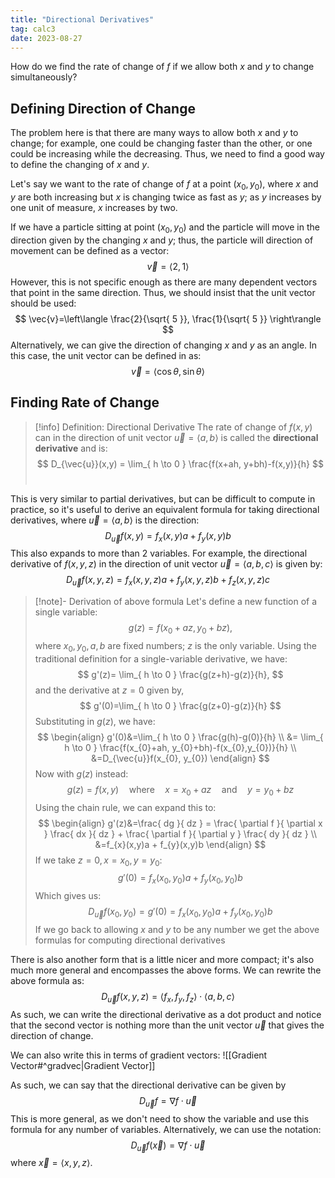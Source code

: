 ```yaml
---
title: "Directional Derivatives"
tag: calc3
date: 2023-08-27
---
```


How do we find the rate of change of $f$ if we allow both $x$ and $y$ to change simultaneously? 

## Defining Direction of Change
The problem here is that there are many ways to allow both $x$ and $y$ to change; for example, one could be changing faster than the other, or one could be increasing while the decreasing. Thus, we need to find a good way to define the changing of $x$ and $y$.

Let's say we want to the rate of change of $f$ at a point $(x_{0}, y_{0})$, where $x$ and $y$ are both increasing but $x$ is changing twice as fast as $y$; as $y$ increases by one unit of measure, $x$ increases by two.

If we have a particle sitting at point $(x_{0}, y_{0})$ and the particle will move in the direction given by the changing $x$ and $y$; thus, the particle will direction of movement can be defined as a vector:
$$
\vec{v} = \langle 2,1 \rangle 
$$
However, this is not specific enough as there are many dependent vectors that point in the same direction. Thus, we should insist that the unit vector should be used:
$$
\vec{v}=\left\langle  \frac{2}{\sqrt{ 5 }}, \frac{1}{\sqrt{ 5 }}  \right\rangle 
$$
Alternatively, we can give the direction of changing $x$ and $y$ as an angle. In this case, the unit vector can be defined in as:
$$
\vec{v}=\langle \cos \theta , \sin \theta\rangle 
$$

## Finding Rate of Change
>[!info] Definition: Directional Derivative
>The rate of change of $f(x,y)$ can in the direction of unit vector $\vec{u} = \langle a,b \rangle$ is called the **directional derivative** and is:
>$$
>D_{\vec{u}}(x,y) = \lim_{ h \to 0 } \frac{f(x+ah, y+bh)-f(x,y)}{h}
>$$
>$\quad$

This is very similar to partial derivatives, but can be difficult to compute in practice, so it's useful to derive an equivalent formula for taking directional derivatives, where $\vec{u}=\langle a,b \rangle$ is the direction:
$$
D_{\vec{u}}f(x,y)=f_{x}(x,y)a + f_{y}(x,y)b
$$
This also expands to more than 2 variables. For example, the directional derivative of $f(x,y,z)$ in the direction of unit vector $\vec{u}=\langle a,b,c \rangle$ is given by:
$$
D_{\vec{u}}f(x,y,z)=f_{x}(x,y,z)a + f_{y}(x,y,z)b + f_{z}(x,y,z)c
$$

>[!note]- Derivation of above formula
>Let's define a new function of a single variable:
>$$
>g(z) = f(x_{0}+az, y_{0}+bz),
>$$
>where $x_{0}, y_{0}, a,b$ are fixed numbers; $z$ is the only variable. Using the traditional definition for a single-variable derivative, we have:
>$$
>g'(z)= \lim_{ h \to 0 } \frac{g(z+h)-g(z)}{h},
>$$
>and the derivative at $z=0$ given by, 
>$$
>g'(0)=\lim_{ h \to 0 } \frac{g(z+0)-g(z)}{h}
>$$
>Substituting in $g(z)$, we have:
>$$
>\begin{align}
>g'(0)&=\lim_{ h \to 0 } \frac{g(h)-g(0)}{h}  \\
> &= \lim_{ h \to 0 } \frac{f(x_{0}+ah, y_{0}+bh)-f(x_{0},y_{0})}{h} \\
>&=D_{\vec{u}}f(x_{0}, y_{0})
>\end{align}
>$$
>Now with $g(z)$ instead:
>$$
>g(z)=f(x,y) \quad \text{where} \quad x=x_{0}+az \quad \text{and} \quad y=y_{0}+bz
>$$
>Using the chain rule, we can expand this to:
>$$
>\begin{align}
>g'(z)&=\frac{ dg }{ dz } = \frac{ \partial f }{ \partial x } \frac{ dx }{ dz } + \frac{ \partial f }{ \partial y } \frac{ dy }{ dz }  \\
>&=f_{x}(x,y)a + f_{y}(x,y)b
>\end{align}
>$$
>If we take $z=0, x=x_{0}, y=y_{0}$:
>$$
>g'(0)=f_{x}(x_{0},y_{0})a+f_{y}(x_{0},y_{0})b
>$$
>Which gives us:
>$$
>D_{\vec{u}}f(x_{0}, y_{0})=g'(0)=f_{x}(x_{0},y_{0})a+f_{y}(x_{0},y_{0})b
>$$
>If we go back to allowing $x$ and $y$ to be any number we get the above formulas for computing directional derivatives

There is also another form that is a little nicer and more compact; it's also much more general and encompasses the above forms. We can rewrite the above formula as:
$$
D_{\vec{u}}f(x,y,z)=\langle f_{x}, f_{y}, f_{z} \rangle \cdot \langle a,b,c \rangle 
$$
As such, we can write the directional derivative as a dot product and notice that the second vector is nothing more than the unit vector $\vec{u}$ that gives the direction of change.

We can also write this in terms of gradient vectors:
![[Gradient Vector#^gradvec|Gradient Vector]]

As such, we can say that the directional derivative can be given by
$$
D_{\vec{u}}f=\nabla f\cdot \vec{u}
$$
This is more general, as we don't need to show the variable and use this formula for any number of variables. Alternatively, we can use the notation:
$$
D_{\vec{u}}f(\vec{x})=\nabla f \cdot \vec{u}
$$
where $\vec{x}=\langle x,y,z \rangle$. 
